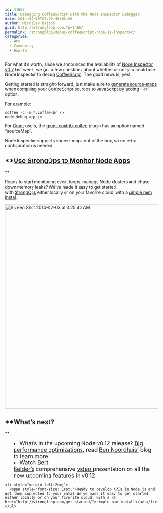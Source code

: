 ```yaml
---
id: 14667
title: Debugging CoffeeScript with the Node Inspector Debugger
date: 2014-03-06T07:50:42+00:00
author: Miroslav Bajtoš
guid: http://strongloop.com/?p=14667
permalink: /strongblog/debug-coffeescript-node-js-inspector/
categories:
  - Arc
  - Community
  - How-To
---
```

<p dir="ltr">
  For what it’s worth, since we announced the availability of <a href="http://strongloop.com/strongblog/whats-new-in-the-node-inspector-v0-7-debugger/">Node Inspector v0.7</a> last week, we got a few questions about whether or not you could use Node Inspector to debug <a href="http://coffeescript.org/">CoffeeScript</a>. The good news is, yes!
</p>

<p dir="ltr">
  Getting started is straight-forward, just make sure to <a href="http://coffeescript.org/#source-maps%20">generate source-maps</a> when compiling your CoffeeScript sources to JavaScript by adding &#8220;-m&#8221; option.
</p>

<p dir="ltr">
  For example:
</p>

<p dir="ltr">
  <code>coffee -c -m *.coffee&lt;br />
node-debug app.js</code>
</p>

<p dir="ltr">
  For <a href="http://gruntjs.com/">Grunt</a> users, the <a href="https://github.com/gruntjs/grunt-contrib-coffee">grunt-contrib-coffee</a> plugin has an option named &#8220;sourceMap&#8221;.
</p>

<p dir="ltr">
  Node Inspector supports source-maps out of the box, so no extra configuration is needed.
</p>

## **[Use StrongOps to Monitor Node Apps](http://strongloop.com/node-js-performance/strongops/)
  
** 

Ready to start monitoring event loops, manage Node clusters and chase down memory leaks? We’ve made it easy to get started with [StrongOps](http://strongloop.com/node-js-performance/strongops/) either locally or on your favorite cloud, with a [simple npm install](http://strongloop.com/get-started/).

<a href="http://strongloop.com/wp-content/uploads/2014/02/Screen-Shot-2014-02-03-at-3.25.40-AM.png" rel="lightbox"><img alt="Screen Shot 2014-02-03 at 3.25.40 AM" src="http://strongloop.com/wp-content/uploads/2014/02/Screen-Shot-2014-02-03-at-3.25.40-AM.png" width="1746" height="674" /></a>

## **[What’s next?](http://strongloop.com/get-started/)
  
** 

<li style="margin-left:2em;">
  <span style="font-size: 18px;">What’s in the upcoming Node v0.12 release? <a href="http://strongloop.com/strongblog/performance-node-js-v-0-12-whats-new/">Big performance optimizations</a>, read <a href="https://github.com/bnoordhuis">Ben Noordhuis’</a> blog to learn more.</li> 
  
  <li style="margin-left:2em;">
    <span style="font-size: 18px;">Watch <a href="https://github.com/piscisaureus">Bert Belder’s</a> comprehensive <a href="http://strongloop.com/developers/videos/#whats-new-in-nodejs-v012">video </a>presentation on all the new upcoming features in v0.12</li> 
    
    <li style="margin-left:2em;">
      <span style="font-size: 18px;">Ready to develop APIs in Node.js and get them connected to your data? We’ve made it easy to get started either locally or on your favorite cloud, with a <a href="http://strongloop.com/get-started/">simple npm install</a>.</li> </ul>